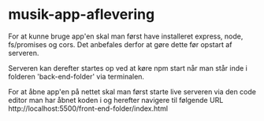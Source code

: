 # musik-app-aflevering
For at kunne bruge app'en skal man først have installeret express, node, fs/promises og cors. Det anbefales derfor at gøre dette før opstart af serveren.

Serveren kan derefter startes op ved at køre npm start når man står inde i folderen 'back-end-folder' via terminalen.

For at åbne app'en på nettet skal man først starte live serveren via den code editor man har åbnet koden i og herefter navigere til følgende URL http://localhost:5500/front-end-folder/index.html